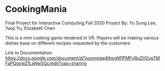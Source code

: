 # CookingMania
Final Project for Interactive Computing Fall 2020
Project By: Yu Sung Lee, Yaoji Yu, Elizabeth Chen

This is a mini cooking game rendered in VR. Players will be making various dishes base on different recipes requested by the customers

Link to Documentation: https://docs.google.com/document/d/1xoompga4thpgM1PMFyRuZH2vqTMFaPQgvwZfLaNw5Qc/edit?usp=sharing
